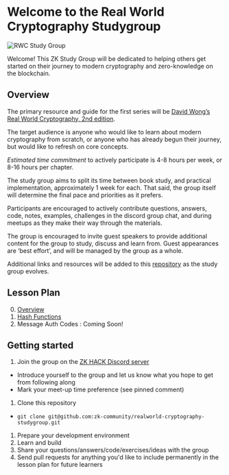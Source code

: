 # Welcome to the Real World Cryptography Studygroup

![RWC Study Group](/realworld-cryptography-studygroup/assets/images/rwc-cover-trans-v1.png)

Welcome! This ZK Study Group will be dedicated to helping others get started on their journey to modern cryptography and zero-knowledge on the blockchain.

## Overview
The primary resource and guide for the first series will be [David Wong’s Real World Cryptography, 2nd edition](https://www.manning.com/books/real-world-cryptography). 

The target audience is anyone who would like to learn about modern cryptography from scratch, or anyone who has already begun their journey, but would like to refresh on core concepts. 

*Estimated time commitment* to actively participate is 4-8 hours per week, or 8-16 hours per chapter.

The study group aims to split its time between book study, and practical implementation, approximately 1 week for each. That said, the group itself will determine the final pace and priorities as it prefers. 

Participants are encouraged to actively contribute questions, answers, code, notes, examples, challenges in the discord group chat, and during meetups as they make their way through the materials.

The group is encouraged to invite guest speakers to provide additional content for the group to study, discuss and learn from. Guest appearances are ‘best effort’, and will be managed by the group as a whole.

Additional links and resources will be added to this [repository](https://github.com/zk-community/realworld-cryptography-studygroup/) as the study group evolves. 

## Lesson Plan
0. [Overview](lesson_00-Overview/index.md)
1. [Hash Functions](lesson_01-Hash_Functions/index.md)
1. Message Auth Codes : Coming Soon!

## Getting started

1) Join the group on the [ZK HACK Discord server](https://discord.gg/xSWfCgDYZb)
 * Introduce yourself to the group and let us know what you hope to get from following along
 * Mark your meet-up time preference (see pinned comment)
1) Clone this repository
 * `git clone git@github.com:zk-community/realworld-cryptography-studygroup.git`
1) Prepare your development environment
1) Learn and build
1) Share your questions/answers/code/exercises/ideas with the group
1) Send pull requests for anything you'd like to include permanently in the lesson plan for future learners
